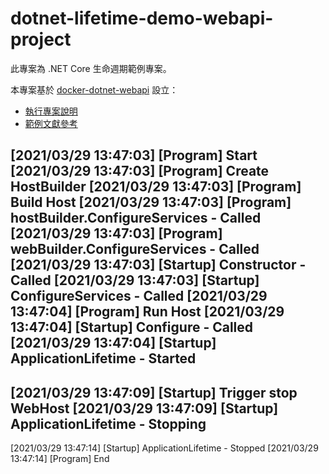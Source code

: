 # dotnet-lifetime-demo-webapi-project

此專案為 .NET Core 生命週期範例專案。

本專案基於 [docker-dotnet-webapi](https://github.com/eastmoon/docker-dotnet-webapi) 設立：

+ [執行專案說明](https://github.com/eastmoon/docker-dotnet-webapi#%E5%9F%B7%E8%A1%8C%E5%B0%88%E6%A1%88)
+ [範例文獻參考](https://github.com/eastmoon/docker-dotnet-webapi/blob/master/doc/dotnet-mvc-application-lifecycle.md)

[2021/03/29 13:47:03] [Program] Start
[2021/03/29 13:47:03] [Program] Create HostBuilder
[2021/03/29 13:47:03] [Program] Build Host
[2021/03/29 13:47:03] [Program] hostBuilder.ConfigureServices - Called
[2021/03/29 13:47:03] [Program] webBuilder.ConfigureServices - Called
[2021/03/29 13:47:03] [Startup] Constructor - Called
[2021/03/29 13:47:03] [Startup] ConfigureServices - Called
[2021/03/29 13:47:04] [Program] Run Host
[2021/03/29 13:47:04] [Startup] Configure - Called
[2021/03/29 13:47:04] [Startup] ApplicationLifetime - Started
---
[2021/03/29 13:47:09] [Startup] Trigger stop WebHost
[2021/03/29 13:47:09] [Startup] ApplicationLifetime - Stopping
---
[2021/03/29 13:47:14] [Startup] ApplicationLifetime - Stopped
[2021/03/29 13:47:14] [Program] End

